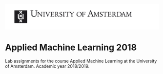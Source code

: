 ![uva-logo](src/uva-logo.jpg)

# Applied Machine Learning 2018
Lab assignments for the course Applied Machine Learning at the University of Amsterdam. Academic year 2018/2019.
